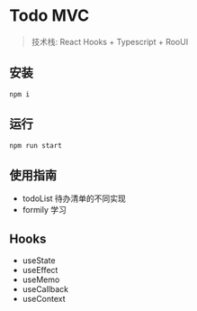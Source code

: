 # Todo MVC

> 技术栈: React Hooks + Typescript + RooUI

## 安装

`npm i`

## 运行 

`npm run start`

## 使用指南

- todoList 待办清单的不同实现
- formily 学习

## Hooks

- useState
- useEffect
- useMemo
- useCallback
- useContext
